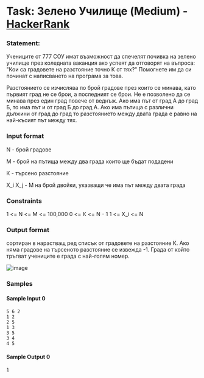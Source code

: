 # Task: Зелено Училище (Medium) - [HackerRank](<https://www.hackerrank.com/contests/sda-2019-2020-test-5/challenges/challenge-2299>)


### Statement:

Учениците от 777 СОУ имат възможност да спечелят почивка на зелено училище през коледната ваканция ако успеят да отговорят на въпроса: "Кои са градовете на разстояние точно К от тях?" Помогнете им да си починат с написването на програма за това.

Разстоянието се изчислява по брой градове през които се минава, като първият град не се брои, а последният се брои. Не е позволено да се минава през един град повече от веднъж. Ако има път от град А до град Б, то има път и от град Б до град А. Ако има пътища с различни дължини от град до град то разстоянието между двата града е равно на най-късият път между тях.


### Input format

N - брой градове

М - брой на пътища между два града които ще бъдат подадени

К - търсено разстояние 

X_i X_j - M на брой двойки, указващи че има път между двата града


### Constraints

1 &lt;= N &lt;= M &lt;= 100,000
0 &lt;= К &lt;= N - 1
1 &lt;= X_i &lt;= N

### Output format

сортиран в нарастващ ред списък от градовете на разстояние К. Ако няма градове на търсеното разстояние се извежда -1. Града от който тръгват учениците е града с най-голям номер.

<img src="https://s3.amazonaws.com/hr-assets/0/1576589335-9d20619423-Screenshotfrom2019-12-1715-26-01.png" alt="image" title="">


### Samples


#### Sample Input 0
```
5 6 2
1 2
2 5
1 3 
3 5
3 4 
4 5
```

#### Sample Output 0
```
1 
```
